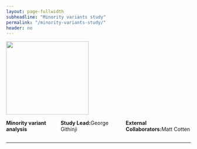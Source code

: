 ```yaml
---
layout: page-fullwidth
subheadline: "Minority variants study"
permalink: "/minority-variants-study/"
header: no
---
```


<div class="row">
<div class="large-4 columns">
<img src="{{ site.url }}/images/minority-variants.png" alt="" height="200" width="225">
</div>

<div class="large-8 columns">
<p><strong>Minority variant analysis</strong>
<p><strong>Study Lead:</strong>George Githinji</p>
<p> 
</p>

<p><strong>External Collaborators:</strong>Matt Cotten</p>

</div>
</div><!-- /.row -->

<hr>
